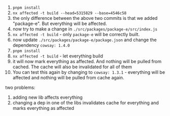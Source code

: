 1. `pnpm install`
2. `nx affected -t build --head=5315829 --base=4546c58`
3. the only difference between the above two commits is that we added "package-e". But everything will be affected.
4. now try to make a change in `./src/packages/package-e/src/index.js`
5. `nx affected -t build` - only `package-e` will be correctly built.
6. now update `./src/packages/package-e/package.json` and change the dependency `cowsay: 1.4.0`
7. `pnpm install`
8. `nx affected -t build` - let everything build
9. it will now mark everything as affected. And nothing will be pulled from cached. The cache will also be invalidated for all of them
10. You can test this again by changing to `cowsay: 1.3.1` - everything will be affected and nothing will be pulled from cache again. 

two problems:
1. adding new lib affects everything
2. changing a dep in one of the libs invalidates cache for everything and marks everything as affected